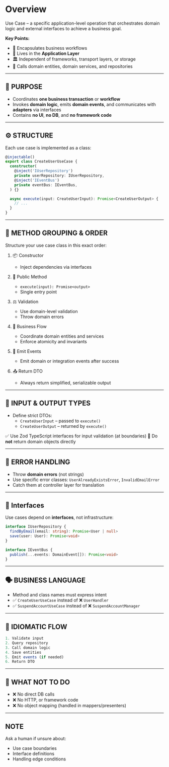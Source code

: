 # Overview

Use Case – a specific application-level operation that orchestrates domain logic and external interfaces to achieve a business goal.

**Key Points:**

- 🎯 Encapsulates business workflows
- 🧩 Lives in the **Application Layer**
- 🏛️ Independent of frameworks, transport layers, or storage
- 🔁 Calls domain entities, domain services, and repositories

---

## 🧠 PURPOSE

- Coordinates **one business transaction** or **workflow**
- Invokes **domain logic**, emits **domain events**, and communicates with **adapters** via interfaces
- Contains **no UI**, **no DB**, and **no framework code**

---

## ⚙️ STRUCTURE

Each use case is implemented as a class:

```ts
@injectable()
export class CreateUserUseCase {
  constructor(
    @inject('IUserRepository')
    private userRepository: IUserRepository,
    @inject('IEventBus')
    private eventBus: IEventBus,
  ) {}

  async execute(input: CreateUserInput): Promise<CreateUserOutput> {
    // ...
  }
}
```

---

## 🧩 METHOD GROUPING & ORDER

Structure your use case class in this exact order:

1. 📦 Constructor
   - Inject dependencies via interfaces

2. 🏁 Public Method
   - `execute(input): Promise<output>`
   - Single entry point

3. ⚖️ Validation
   - Use domain-level validation
   - Throw domain errors

4. 🧠 Business Flow
   - Coordinate domain entities and services
   - Enforce atomicity and invariants

5. 📣 Emit Events
   - Emit domain or integration events after success

6. 📤 Return DTO
   - Always return simplified, serializable output

---

## 🧪 INPUT & OUTPUT TYPES

- Define strict DTOs:
  - `CreateUserInput` – passed to `execute()`
  - `CreateUserOutput` – returned by `execute()`

✅ Use Zod TypeScript interfaces for input validation (at boundaries)
🚫 Do **not** return domain objects directly

---

## 🛑 ERROR HANDLING

- Throw **domain errors** (not strings)
- Use specific error classes:
  `UserAlreadyExistsError`, `InvalidEmailError`
- Catch them at controller layer for translation

---

## 🔌 Interfaces

Use cases depend on **interfaces**, not infrastructure:

```ts
interface IUserRepository {
  findByEmail(email: string): Promise<User | null>
  save(user: User): Promise<void>
}

interface IEventBus {
  publish(...events: DomainEvent[]): Promise<void>
}
```

---

## 🗣️ BUSINESS LANGUAGE

- Method and class names must express intent
- ✅ `CreateUserUseCase` instead of ❌ `UserHandler`
- ✅ `SuspendAccountUseCase` instead of ❌ `SuspendAccountManager`

---

## 🔄 IDIOMATIC FLOW

```ts
1. Validate input
2. Query repository
3. Call domain logic
4. Save entities
5. Emit events (if needed)
6. Return DTO
```

---

## 🚫 WHAT NOT TO DO

- ❌ No direct DB calls
- ❌ No HTTP, or framework code
- ❌ No object mapping (handled in mappers/presenters)

---

## NOTE

Ask a human if unsure about:

- Use case boundaries
- Interface definitions
- Handling edge conditions
